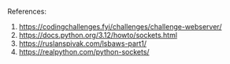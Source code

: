 References:

1. https://codingchallenges.fyi/challenges/challenge-webserver/
2. https://docs.python.org/3.12/howto/sockets.html
3. https://ruslanspivak.com/lsbaws-part1/
4. https://realpython.com/python-sockets/